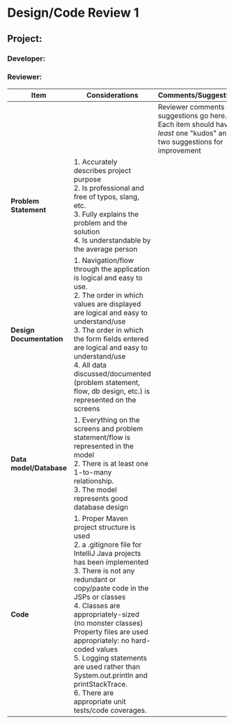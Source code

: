 # Design/Code Review 1

## Project:

### Developer:

### Reviewer:

|Item |Considerations| Comments/Suggestions|
|--------|---------|---|
|||Reviewer comments and suggestions go here. Each item should have *at least* one "kudos" and two suggestions for improvement|
|**Problem Statement**|1. Accurately describes project purpose<br> 2. Is professional and free of typos, slang, etc.<br> 3. Fully explains the problem and the solution<br> 4. Is understandable by the average person| |
|**Design Documentation**|1. Navigation/flow through the application is logical and easy to use. <br>2. The order in which values are displayed are logical and easy to understand/use <br>3. The order in which the form fields entered are logical and easy to understand/use<br>4. All data discussed/documented (problem statement, flow, db design, etc.) is represented on the screens | |
|**Data model/Database**|1. Everything on the screens and problem statement/flow is represented in the model <br> 2. There is at least one 1-to-many relationship.<br> 3. The model represents good database design <br>| |
|**Code**|1. Proper Maven project structure is used<br> 2. a .gitignore file for IntelliJ Java projects has been implemented <br> 3. There is not any redundant or copy/paste code in the JSPs or classes<br> 4. Classes are appropriately-sized (no monster classes)<br> Property files are used appropriately: no hard-coded values <br> 5. Logging statements are used rather than System.out.println and printStackTrace.<br> 6. There are appropriate unit tests/code coverages.  
  












